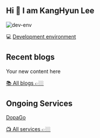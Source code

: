 
## Hi 👋 I am KangHyun Lee

![dev-env](./public/preview.png)

💻 [Development environment](https://github.com/dorage/dev-env)


## Recent blogs

<!-- start_recent_blogs -->
Your new content here
<!-- end_recent_blogs -->

[📚 All blogs 👉🏼](/blogs/README.md)

## Ongoing Services

[DopaGo](https://dopago.vercel.app/)

[📺 All services 👉🏼](/services/README.md)
